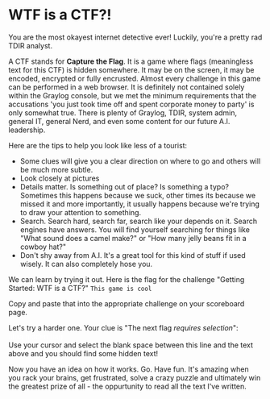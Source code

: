# WTF is a CTF?!

You are the most okayest internet detective ever!  Luckily, you're a pretty rad TDIR analyst. 

A CTF stands for **Capture the Flag**.  It is a game where flags (meaningless text for this CTF) is hidden somewhere.  It may be on the screen, it may be encoded, encrypted or fully encrusted.  Almost every challenge in this game can be performed in a web browser.  It is definitely not contained solely within the Graylog console, but we met the minimum requirements that the accusations 'you just took time off and spent corporate money to party' is only somewhat true. There is plenty of Graylog, TDIR, system admin, general IT, general Nerd, and even some content for our future A.I. leadership.  

Here are the tips to help you look like less of a tourist:
- Some clues will give you a clear direction on where to go and others will be much more subtle.
- Look closely at pictures
- Details matter.  Is something out of place?  Is something a typo?  Sometimes this happens because we suck, other times its because we missed it and more importantly, it usually happens because we're trying to draw your attention to something. 
- Search.  Search hard, search far, search like your depends on it. Search engines have answers.  You will find yourself searching for things like "What sound does a camel make?" or "How many jelly beans fit in a cowboy hat?"
- Don't shy away from A.I.  It's a great tool for this kind of stuff if used wisely.  It can also completely hose you.

We can learn by trying it out.
Here is the flag for the challenge "Getting Started:  WTF is a CTF?"
`This game is cool`

Copy and paste that into the appropriate challenge on your scoreboard page.  

Let's try a harder one.  Your clue is "The next flag *requires selection*":  
<span style="color:white">ultra hidden flag</span>  
Use your cursor and select the blank space between this line and the text above and you should find some hidden text!

Now you have an idea on how it works.  Go.  Have fun.  It's amazing when you rack your brains, get frustrated, solve a crazy puzzle and ultimately win the greatest prize of all - the oppurtunity to read all the text I've written. 